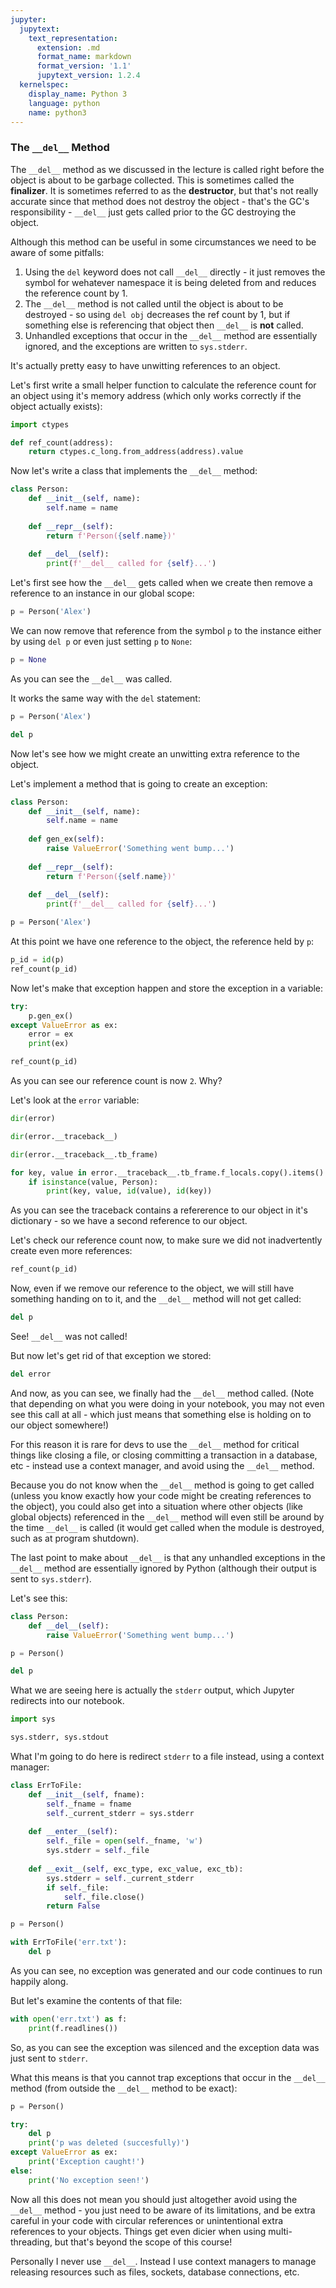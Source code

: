 ```yaml
---
jupyter:
  jupytext:
    text_representation:
      extension: .md
      format_name: markdown
      format_version: '1.1'
      jupytext_version: 1.2.4
  kernelspec:
    display_name: Python 3
    language: python
    name: python3
---
```


### The `__del__` Method


The `__del__` method as we discussed in the lecture is called right before the object is about to be garbage collected. This is sometimes called the **finalizer**. It is sometimes referred to as the **destructor**, but that's not really accurate since that method does not destroy the object - that's the GC's responsibility - `__del__` just gets called prior to the GC destroying the object.


Although this method can be useful in some circumstances we need to be aware of some pitfalls:


1. Using the `del` keyword does not call `__del__` directly - it just removes the symbol for wehatever namespace it is being deleted from and reduces the reference count by 1.
2. The `__del__` method is not called until the object is about to be destroyed - so using `del obj` decreases the ref count by 1, but if something else is referencing that object then `__del__` is **not** called.
3. Unhandled exceptions that occur in the `__del__` method are essentially ignored, and the exceptions are written to `sys.stderr`.


It's actually pretty easy to have unwitting references to an object.


Let's first write a small helper function to calculate the reference count for an object using it's memory address (which only works correctly if the object actually exists):

```python
import ctypes

def ref_count(address):
    return ctypes.c_long.from_address(address).value
```

Now let's write a class that implements the `__del__` method:

```python
class Person:
    def __init__(self, name):
        self.name = name
        
    def __repr__(self):
        return f'Person({self.name})'
    
    def __del__(self):
        print(f'__del__ called for {self}...')
```

Let's first see how the `__del__` gets called when we create then remove a reference to an instance in our global scope:

```python
p = Person('Alex')
```

We can now remove that reference from the symbol `p` to the instance either by using `del p` or even just setting `p` to `None`:

```python
p = None
```

As you can see the `__del__` was called.

It works the same way with the `del` statement:

```python
p = Person('Alex')
```

```python
del p
```

Now let's see how we might create an unwitting extra reference to the object.

Let's implement a method that is going to create an exception:

```python
class Person:
    def __init__(self, name):
        self.name = name
    
    def gen_ex(self):
        raise ValueError('Something went bump...')
        
    def __repr__(self):
        return f'Person({self.name})'
    
    def __del__(self):
        print(f'__del__ called for {self}...')
```

```python
p = Person('Alex')
```

At this point we have one reference to the object, the reference held by `p`:

```python
p_id = id(p)
ref_count(p_id)
```

Now let's make that exception happen and store the exception in a variable:

```python
try:
    p.gen_ex()
except ValueError as ex:
    error = ex
    print(ex)
```

```python
ref_count(p_id)
```

As you can see our reference count is now `2`. Why?


Let's look at the `error` variable:

```python
dir(error)
```

```python
dir(error.__traceback__)
```

```python
dir(error.__traceback__.tb_frame)
```

```python
for key, value in error.__traceback__.tb_frame.f_locals.copy().items():
    if isinstance(value, Person):
        print(key, value, id(value), id(key))
```

As you can see the traceback contains a refererence to our object in it's dictionary - so we have a second reference to our object.


Let's check our reference count now, to make sure we did not inadvertently create even more references:

```python
ref_count(p_id)
```

Now, even if we remove our reference to the object, we will still have something handing on to it, and the `__del__` method will not get called:

```python
del p
```

See! `__del__` was not called!


But now let's get rid of that exception we stored:

```python
del error
```

And now, as you can see, we finally had the `__del__` method called. (Note that depending on what you were doing in your notebook, you may not even see this call at all - which just means that something else is holding on to our object somewhere!)


For this reason it is rare for devs to use the `__del__` method for critical things like closing a file, or closing committing a transaction in a database, etc - instead use a context manager, and avoid using the `__del__` method.


Because you do not know when the `__del__` method is going to get called (unless you know exactly how your code might be creating references to the object), you could also get into a situation where other objects (like global objects) referenced in the `__del__` method will even still be around by the time `__del__` is called (it would get called when the module is destroyed, such as at program shutdown).


The last point to make about `__del__` is that any unhandled exceptions in the `__del__` method are essentially ignored by Python (although their output is sent to `sys.stderr`).


Let's see this:

```python
class Person:
    def __del__(self):
        raise ValueError('Something went bump...')
```

```python
p = Person()
```

```python
del p
```

What we are seeing here is actually the `stderr` output, which Jupyter redirects into our notebook.

```python
import sys
```

```python
sys.stderr, sys.stdout
```

What I'm going to do here is redirect `stderr` to a file instead, using a context manager:

```python
class ErrToFile:
    def __init__(self, fname):
        self._fname = fname
        self._current_stderr = sys.stderr
        
    def __enter__(self):
        self._file = open(self._fname, 'w')
        sys.stderr = self._file
        
    def __exit__(self, exc_type, exc_value, exc_tb):
        sys.stderr = self._current_stderr
        if self._file:
            self._file.close()
        return False
```

```python
p = Person()
```

```python
with ErrToFile('err.txt'):
    del p
```

As you can see, no exception was generated and our code continues to run happily along.

But let's examine the contents of that file:

```python
with open('err.txt') as f:
    print(f.readlines())
```

So, as you can see the exception was silenced and the exception data was just sent to `stderr`.


What this means is that you cannot trap exceptions that occur in the `__del__` method (from outside the `__del__` method to be exact):

```python
p = Person()

try:
    del p
    print('p was deleted (succesfully)')
except ValueError as ex:
    print('Exception caught!')
else:
    print('No exception seen!')
```

Now all this does not mean you should just altogether avoid using the `__del__` method - you just need to be aware of its limitations, and be extra careful in your code with circular references or unintentional extra references to your objects.
Things get even dicier when using multi-threading, but that's beyond the scope of this course!


Personally I never use `__del__`. Instead I use context managers to manage releasing resources such as files, sockets, database connections, etc.
